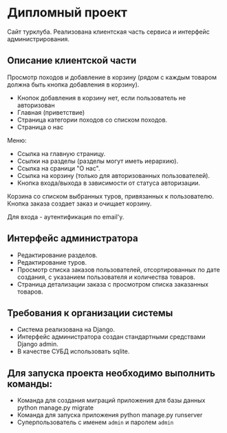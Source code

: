 # Дипломный проект

Cайт турклуба.
Реализована клиентская часть сервиса и интерфейс администрирования.

## Описание клиентской части

Просмотр походов и добавление в корзину (рядом с каждым товаром должна быть кнопка добавления в корзину).

* Кнопок добавления в корзину нет, если пользователь не авторизован
* Главная (приветствие)
* Страница категории походов со списком походов.
* Страница о нас

Меню:
* Ссылка на главную страницу.
* Ссылки на разделы (разделы могут иметь иерархию).
* Ссылка на сраници "О нас".
* Ссылка на корзину (только для авторизованных пользователей).
* Кнопка входа/выхода в зависимости от статуса авторизации.

Корзина со списком выбранных туров, привязанных к пользователю.
Кнопка заказа создает заказ и очищает корзину.

Для входа - аутентификация по email'у.


## Интерфейс администратора

* Редактирование разделов.
* Редактирование туров.
* Просмотр списка заказов пользователей, отсортированных по дате создания, с указанием пользователя и количества товаров.
* Страница детализации заказа с просмотром списка заказанных товаров.


## Требования к организации системы

* Система реализована на Django.
* Интерфейс администратора создан стандартными средствами Django admin.
* В качестве СУБД использовать sqlite.

## Для запуска проекта необходимо выполнить команды:

* Команда для создания миграций приложения для базы данных
python manage.py migrate
* Команда для запуска приложения
python manage.py runserver
* Суперпользователь с именем `admin` и паролем `admin`
